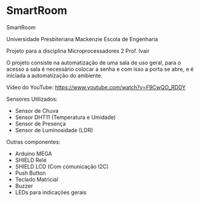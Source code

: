 # SmartRoom
SmartRoom

Universidade Presbiteriana Mackenzie
Escola de Engenharia

Projeto para a disciplina
Microprocessadores 2
Prof. Ivair

O projeto consiste na automatização de uma sala de uso geral, para o acesso a sala é necessário colocar a senha e com isso a porta se abre, e é iniciada a automatização do ambiente.

Vídeo do YouTube:
https://www.youtube.com/watch?v=F9CwQO_RDDY

Sensores Utilizados:
- Sensor de Chuva
- Sensor DHT11 (Temperatura e Umidade)
- Sensor de Presença
- Sensor de Luminosidade (LDR)

Outras componentes:
- Arduino MEGA
- SHIELD Relé
- SHIELD LCD (Com comunicação I2C)
- Push Button
- Teclado Matricial
- Buzzer
- LEDs para indicações gerais
